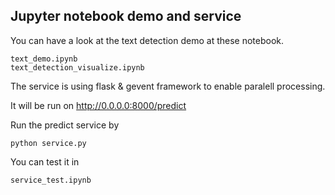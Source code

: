 ##  Jupyter notebook demo and service

You can have a look at the text detection demo at these notebook.
```
text_demo.ipynb
text_detection_visualize.ipynb
```

The service is using flask & gevent framework to enable paralell processing.

It will be run on http://0.0.0.0:8000/predict

Run the predict service by

```
python service.py
```

You can test it in

```
service_test.ipynb
```


